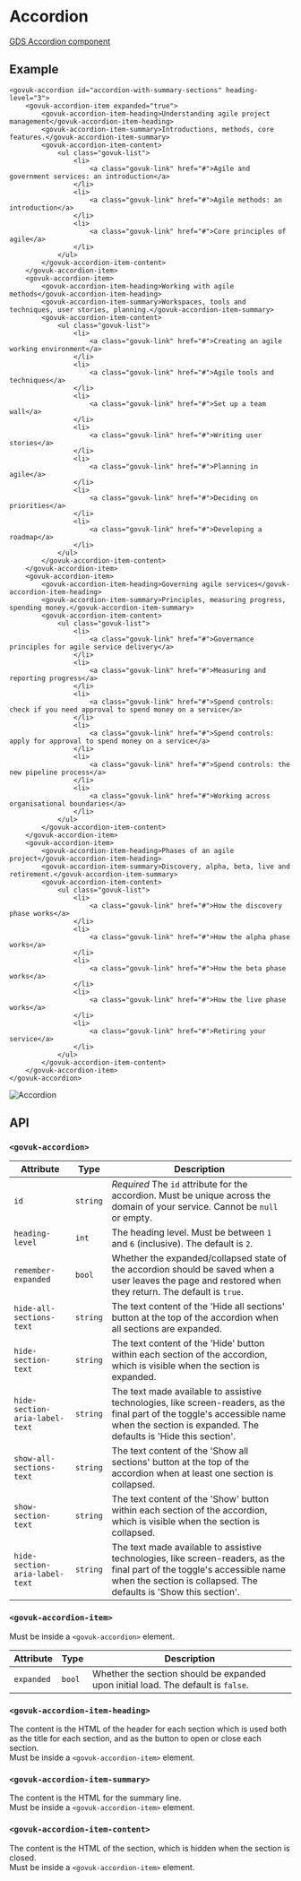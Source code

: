 # Accordion

[GDS Accordion component](https://design-system.service.gov.uk/components/accordion/)

## Example

```razor
<govuk-accordion id="accordion-with-summary-sections" heading-level="3">
    <govuk-accordion-item expanded="true">
        <govuk-accordion-item-heading>Understanding agile project management</govuk-accordion-item-heading>
        <govuk-accordion-item-summary>Introductions, methods, core features.</govuk-accordion-item-summary>
        <govuk-accordion-item-content>
            <ul class="govuk-list">
                <li>
                    <a class="govuk-link" href="#">Agile and government services: an introduction</a>
                </li>
                <li>
                    <a class="govuk-link" href="#">Agile methods: an introduction</a>
                </li>
                <li>
                    <a class="govuk-link" href="#">Core principles of agile</a>
                </li>
            </ul>
        </govuk-accordion-item-content>
    </govuk-accordion-item>
    <govuk-accordion-item>
        <govuk-accordion-item-heading>Working with agile methods</govuk-accordion-item-heading>
        <govuk-accordion-item-summary>Workspaces, tools and techniques, user stories, planning.</govuk-accordion-item-summary>
        <govuk-accordion-item-content>
            <ul class="govuk-list">
                <li>
                    <a class="govuk-link" href="#">Creating an agile working environment</a>
                </li>
                <li>
                    <a class="govuk-link" href="#">Agile tools and techniques</a>
                </li>
                <li>
                    <a class="govuk-link" href="#">Set up a team wall</a>
                </li>
                <li>
                    <a class="govuk-link" href="#">Writing user stories</a>
                </li>
                <li>
                    <a class="govuk-link" href="#">Planning in agile</a>
                </li>
                <li>
                    <a class="govuk-link" href="#">Deciding on priorities</a>
                </li>
                <li>
                    <a class="govuk-link" href="#">Developing a roadmap</a>
                </li>
            </ul>
        </govuk-accordion-item-content>
    </govuk-accordion-item>
    <govuk-accordion-item>
        <govuk-accordion-item-heading>Governing agile services</govuk-accordion-item-heading>
        <govuk-accordion-item-summary>Principles, measuring progress, spending money.</govuk-accordion-item-summary>
        <govuk-accordion-item-content>
            <ul class="govuk-list">
                <li>
                    <a class="govuk-link" href="#">Governance principles for agile service delivery</a>
                </li>
                <li>
                    <a class="govuk-link" href="#">Measuring and reporting progress</a>
                </li>
                <li>
                    <a class="govuk-link" href="#">Spend controls: check if you need approval to spend money on a service</a>
                </li>
                <li>
                    <a class="govuk-link" href="#">Spend controls: apply for approval to spend money on a service</a>
                </li>
                <li>
                    <a class="govuk-link" href="#">Spend controls: the new pipeline process</a>
                </li>
                <li>
                    <a class="govuk-link" href="#">Working across organisational boundaries</a>
                </li>
            </ul>
        </govuk-accordion-item-content>
    </govuk-accordion-item>
    <govuk-accordion-item>
        <govuk-accordion-item-heading>Phases of an agile project</govuk-accordion-item-heading>
        <govuk-accordion-item-summary>Discovery, alpha, beta, live and retirement.</govuk-accordion-item-summary>
        <govuk-accordion-item-content>
            <ul class="govuk-list">
                <li>
                    <a class="govuk-link" href="#">How the discovery phase works</a>
                </li>
                <li>
                    <a class="govuk-link" href="#">How the alpha phase works</a>
                </li>
                <li>
                    <a class="govuk-link" href="#">How the beta phase works</a>
                </li>
                <li>
                    <a class="govuk-link" href="#">How the live phase works</a>
                </li>
                <li>
                    <a class="govuk-link" href="#">Retiring your service</a>
                </li>
            </ul>
        </govuk-accordion-item-content>
    </govuk-accordion-item>
</govuk-accordion>
```

![Accordion](../images/accordion-with-summary-sections.png)

## API

### `<govuk-accordion>`

| Attribute                      | Type       | Description                                                                                                                                                                                   |
|--------------------------------|------------|-----------------------------------------------------------------------------------------------------------------------------------------------------------------------------------------------|
| `id`                           | `string`   |  *Required* The `id` attribute for the accordion. Must be unique across the domain of your service. Cannot be `null` or empty.                                                                |
| `heading-level`                | `int`      | The heading level. Must be between `1` and `6` (inclusive). The default is `2`.                                                                                                               |
| `remember-expanded`            | `bool`     | Whether the expanded/collapsed state of the accordion should be saved when a user leaves the page and restored when they return. The default is `true`.                                       |
| `hide-all-sections-text`       | `string`   | The text content of the 'Hide all sections' button at the top of the accordion when all sections are expanded.                                                                                |
| `hide-section-text`            | `string`   | 	The text content of the 'Hide' button within each section of the accordion, which is visible when the section is expanded.                                                                   |
| `hide-section-aria-label-text` | `string`   | The text made available to assistive technologies, like screen-readers, as the final part of the toggle's accessible name when the section is expanded. The defaults is 'Hide this section'.  |
| `show-all-sections-text`       | `string`   | The text content of the 'Show all sections' button at the top of the accordion when at least one section is collapsed.                                                                        |
| `show-section-text`            | `string`   | 	The text content of the 'Show' button within each section of the accordion, which is visible when the section is collapsed.                                                                  |
| `hide-section-aria-label-text` | `string`   | The text made available to assistive technologies, like screen-readers, as the final part of the toggle's accessible name when the section is collapsed. The defaults is 'Show this section'. |

### `<govuk-accordion-item>`

Must be inside a `<govuk-accordion>` element.

| Attribute  | Type   | Description                                                                       |
|------------|--------|-----------------------------------------------------------------------------------|
| `expanded` | `bool` | Whether the section should be expanded upon initial load. The default is `false`. |

### `<govuk-accordion-item-heading>`

The content is the HTML of the header for each section which is used both as the title for each section, and as the button to open or close each section.\
Must be inside a `<govuk-accordion-item>` element.

### `<govuk-accordion-item-summary>`

The content is the HTML for the summary line.\
Must be inside a `<govuk-accordion-item>` element.

### `<govuk-accordion-item-content>`

The content is the HTML of the section, which is hidden when the section is closed.\
Must be inside a `<govuk-accordion-item>` element.
